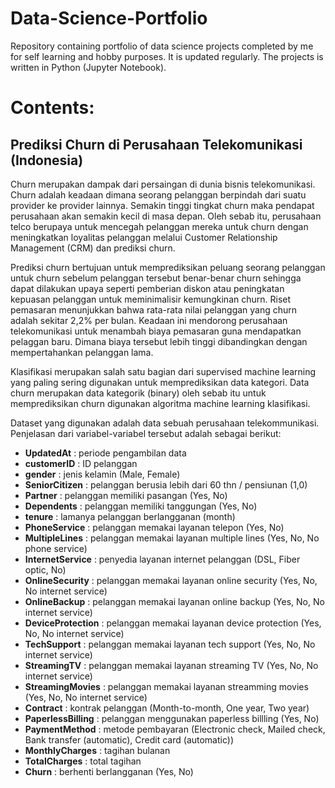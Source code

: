 # Data-Science-Portfolio
Repository containing portfolio of data science projects completed by me for self learning and hobby purposes. It is updated regularly. The projects is written in Python (Jupyter Notebook). 

# Contents:
## Prediksi Churn di Perusahaan Telekomunikasi (Indonesia)
Churn merupakan dampak dari persaingan di dunia bisnis telekomunikasi. Churn adalah keadaan dimana seorang pelanggan berpindah dari suatu provider ke provider lainnya. Semakin tinggi tingkat churn maka pendapat perusahaan akan semakin kecil di masa depan. Oleh sebab itu, perusahaan telco berupaya untuk mencegah pelanggan mereka untuk churn dengan meningkatkan loyalitas pelanggan melalui Customer Relationship Management (CRM) dan prediksi churn.

Prediksi churn bertujuan untuk memprediksikan peluang seorang pelanggan untuk churn sebelum pelanggan tersebut benar-benar churn sehingga dapat dilakukan upaya seperti pemberian diskon atau peningkatan kepuasan pelanggan untuk meminimalisir kemungkinan churn. Riset pemasaran menunjukkan bahwa rata-rata nilai pelanggan yang churn adalah sekitar 2,2% per bulan. Keadaan ini mendorong perusahaan telekomunikasi untuk menambah biaya pemasaran guna mendapatkan pelaggan baru. Dimana biaya tersebut lebih tinggi dibandingkan dengan mempertahankan pelanggan lama.

Klasifikasi merupakan salah satu bagian dari supervised machine learning yang paling sering digunakan untuk memprediksikan data kategori. Data churn merupakan data kategorik (binary) oleh sebab itu untuk memprediksikan churn digunakan algoritma machine learning klasifikasi.

Dataset yang digunakan adalah data sebuah perusahaan telekommunikasi. Penjelasan dari variabel-variabel tersebut adalah sebagai berikut:
* __UpdatedAt__ : periode pengambilan data
* __customerID__ : ID pelanggan
* __gender__ : jenis kelamin (Male, Female)
* __SeniorCitizen__ : pelanggan berusia lebih dari 60 thn / pensiunan (1,0)
* __Partner__ : pelanggan memiliki pasangan (Yes, No)
* __Dependents__ : pelanggan memiliki tanggungan (Yes, No)
* __tenure__ : lamanya pelanggan berlangganan (month)
* __PhoneService__ : pelanggan memakai layanan telepon (Yes, No)
* __MultipleLines__ : pelanggan memakai layanan multiple lines (Yes, No, No phone service)
* __InternetService__ : penyedia layanan internet pelanggan (DSL, Fiber optic, No)
* __OnlineSecurity__ : pelanggan memakai layanan online security (Yes, No, No internet service)
* __OnlineBackup__ : pelanggan memakai layanan online backup (Yes, No, No internet service)
* __DeviceProtection__ : pelanggan memakai layanan device protection (Yes, No, No internet service)
* __TechSupport__ : pelanggan memakai layanan tech support (Yes, No, No internet service)
* __StreamingTV__ : pelanggan memakai layanan streaming TV (Yes, No, No internet service)
* __StreamingMovies__ : pelanggan memakai layanan streamming movies (Yes, No, No internet service)
* __Contract__ : kontrak pelanggan (Month-to-month, One year, Two year)
* __PaperlessBilling__ : pelanggan menggunakan paperless billling (Yes, No)
* __PaymentMethod__ : metode pembayaran (Electronic check, Mailed check, Bank transfer (automatic), Credit card (automatic))
* __MonthlyCharges__ : tagihan bulanan
* __TotalCharges__ : total tagihan
* __Churn__ : berhenti berlangganan (Yes, No)
